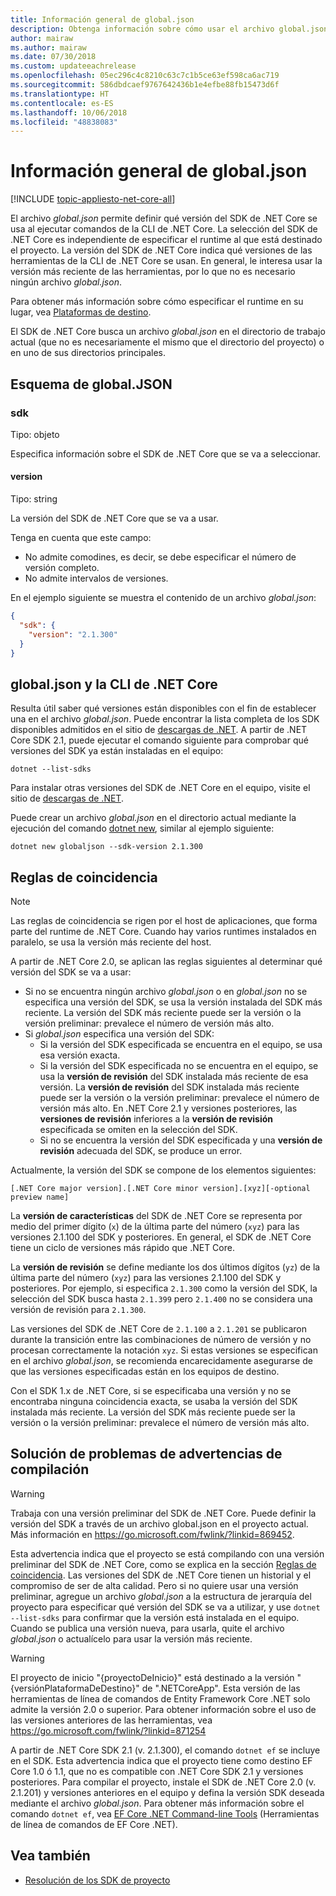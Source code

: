 ```yaml
---
title: Información general de global.json
description: Obtenga información sobre cómo usar el archivo global.json para establecer la versión del SDK de .NET Core al ejecutar comandos de la CLI de .NET Core.
author: mairaw
ms.author: mairaw
ms.date: 07/30/2018
ms.custom: updateeachrelease
ms.openlocfilehash: 05ec296c4c8210c63c7c1b5ce63ef598ca6ac719
ms.sourcegitcommit: 586dbdcaef9767642436b1e4efbe88fb15473d6f
ms.translationtype: HT
ms.contentlocale: es-ES
ms.lasthandoff: 10/06/2018
ms.locfileid: "48838083"
---
```

# <a name="globaljson-overview"></a>Información general de global.json

[!INCLUDE [topic-appliesto-net-core-all](../../../includes/topic-appliesto-net-core-all.md)]

El archivo *global.json* permite definir qué versión del SDK de .NET Core se usa al ejecutar comandos de la CLI de .NET Core. La selección del SDK de .NET Core es independiente de especificar el runtime al que está destinado el proyecto. La versión del SDK de .NET Core indica qué versiones de las herramientas de la CLI de .NET Core se usan. En general, le interesa usar la versión más reciente de las herramientas, por lo que no es necesario ningún archivo *global.json*.

Para obtener más información sobre cómo especificar el runtime en su lugar, vea [Plataformas de destino](../../standard/frameworks.md).

El SDK de .NET Core busca un archivo *global.json* en el directorio de trabajo actual (que no es necesariamente el mismo que el directorio del proyecto) o en uno de sus directorios principales.

## <a name="globaljson-schema"></a>Esquema de global.JSON

### <a name="sdk"></a>sdk

Tipo: objeto

Especifica información sobre el SDK de .NET Core que se va a seleccionar.

#### <a name="version"></a>version

Tipo: string

La versión del SDK de .NET Core que se va a usar.

Tenga en cuenta que este campo:

- No admite comodines, es decir, se debe especificar el número de versión completo.
- No admite intervalos de versiones.

En el ejemplo siguiente se muestra el contenido de un archivo *global.json*:

```json
{
  "sdk": {
    "version": "2.1.300"
  }
}
```

## <a name="globaljson-and-the-net-core-cli"></a>global.json y la CLI de .NET Core

Resulta útil saber qué versiones están disponibles con el fin de establecer una en el archivo *global.json*. Puede encontrar la lista completa de los SDK disponibles admitidos en el sitio de [descargas de .NET](https://www.microsoft.com/net/download/all). A partir de .NET Core SDK 2.1, puede ejecutar el comando siguiente para comprobar qué versiones del SDK ya están instaladas en el equipo:

```console
dotnet --list-sdks
```

Para instalar otras versiones del SDK de .NET Core en el equipo, visite el sitio de [descargas de .NET](https://www.microsoft.com/net/download/all).

Puede crear un archivo *global.json* en el directorio actual mediante la ejecución del comando [dotnet new](dotnet-new.md), similar al ejemplo siguiente:

```console
dotnet new globaljson --sdk-version 2.1.300
```

## <a name="matching-rules"></a>Reglas de coincidencia

> [!NOTE]
> Las reglas de coincidencia se rigen por el host de aplicaciones, que forma parte del runtime de .NET Core.
> Cuando hay varios runtimes instalados en paralelo, se usa la versión más reciente del host.

A partir de .NET Core 2.0, se aplican las reglas siguientes al determinar qué versión del SDK se va a usar:

- Si no se encuentra ningún archivo *global.json* o en *global.json* no se especifica una versión del SDK, se usa la versión instalada del SDK más reciente. La versión del SDK más reciente puede ser la versión o la versión preliminar: prevalece el número de versión más alto.
- Si *global.json* especifica una versión del SDK:
  - Si la versión del SDK especificada se encuentra en el equipo, se usa esa versión exacta.
  - Si la versión del SDK especificada no se encuentra en el equipo, se usa la **versión de revisión** del SDK instalada más reciente de esa versión. La **versión de revisión** del SDK instalada más reciente puede ser la versión o la versión preliminar: prevalece el número de versión más alto. En .NET Core 2.1 y versiones posteriores, las **versiones de revisión** inferiores a la **versión de revisión** especificada se omiten en la selección del SDK.
  - Si no se encuentra la versión del SDK especificada y una **versión de revisión** adecuada del SDK, se produce un error.

Actualmente, la versión del SDK se compone de los elementos siguientes:

`[.NET Core major version].[.NET Core minor version].[xyz][-optional preview name]`

La **versión de características** del SDK de .NET Core se representa por medio del primer dígito (`x`) de la última parte del número (`xyz`) para las versiones 2.1.100 del SDK y posteriores. En general, el SDK de .NET Core tiene un ciclo de versiones más rápido que .NET Core.

La **versión de revisión** se define mediante los dos últimos dígitos (`yz`) de la última parte del número (`xyz`) para las versiones 2.1.100 del SDK y posteriores. Por ejemplo, si especifica `2.1.300` como la versión del SDK, la selección del SDK busca hasta `2.1.399` pero `2.1.400` no se considera una versión de revisión para `2.1.300`.

Las versiones del SDK de .NET Core de `2.1.100` a `2.1.201` se publicaron durante la transición entre las combinaciones de número de versión y no procesan correctamente la notación `xyz`. Si estas versiones se especifican en el archivo *global.json*, se recomienda encarecidamente asegurarse de que las versiones especificadas están en los equipos de destino.

Con el SDK 1.x de .NET Core, si se especificaba una versión y no se encontraba ninguna coincidencia exacta, se usaba la versión del SDK instalada más reciente. La versión del SDK más reciente puede ser la versión o la versión preliminar: prevalece el número de versión más alto.

## <a name="troubleshooting-build-warnings"></a>Solución de problemas de advertencias de compilación

> [!WARNING]
> Trabaja con una versión preliminar del SDK de .NET Core. Puede definir la versión del SDK a través de un archivo global.json en el proyecto actual. Más información en <https://go.microsoft.com/fwlink/?linkid=869452>.

Esta advertencia indica que el proyecto se está compilando con una versión preliminar del SDK de .NET Core, como se explica en la sección [Reglas de coincidencia](#matching-rules). Las versiones del SDK de .NET Core tienen un historial y el compromiso de ser de alta calidad. Pero si no quiere usar una versión preliminar, agregue un archivo *global.json* a la estructura de jerarquía del proyecto para especificar qué versión del SDK se va a utilizar, y use `dotnet --list-sdks` para confirmar que la versión está instalada en el equipo. Cuando se publica una versión nueva, para usarla, quite el archivo *global.json* o actualícelo para usar la versión más reciente.

> [!WARNING]
> El proyecto de inicio "{proyectoDeInicio}" está destinado a la versión "{versiónPlataformaDeDestino}" de ".NETCoreApp". Esta versión de las herramientas de línea de comandos de Entity Framework Core .NET solo admite la versión 2.0 o superior. Para obtener información sobre el uso de las versiones anteriores de las herramientas, vea <https://go.microsoft.com/fwlink/?linkid=871254>

A partir de .NET Core SDK 2.1 (v. 2.1.300), el comando `dotnet ef` se incluye en el SDK. Esta advertencia indica que el proyecto tiene como destino EF Core 1.0 ó 1.1, que no es compatible con .NET Core SDK 2.1 y versiones posteriores. Para compilar el proyecto, instale el SDK de .NET Core 2.0 (v. 2.1.201) y versiones anteriores en el equipo y defina la versión SDK deseada mediante el archivo *global.json*. Para obtener más información sobre el comando `dotnet ef`, vea [EF Core .NET Command-line Tools](/ef/core/miscellaneous/cli/dotnet) (Herramientas de línea de comandos de EF Core .NET).

## <a name="see-also"></a>Vea también

* [Resolución de los SDK de proyecto](/visualstudio/msbuild/how-to-use-project-sdk#how-project-sdks-are-resolved)

